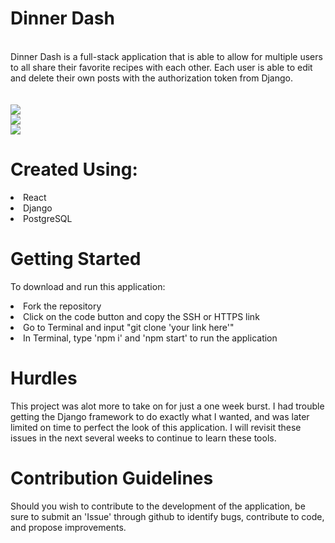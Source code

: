 # Dinner Dash 
<br/>
Dinner Dash is a full-stack application that is able to allow for multiple users to all share their favorite recipes with each other. Each user is able to edit and delete their own posts with the authorization token from Django.
<br/>
<br/>
<br/>
<img src="https://user-images.githubusercontent.com/88410952/139682036-9e295b7b-0b14-4fa7-999c-1c27a3280d30.png"/>
<br/>
<img src="https://user-images.githubusercontent.com/88410952/139686757-e0a02fbd-b11e-481d-be5f-aede32f7b5bd.png"/>
<br/>
<img src="https://user-images.githubusercontent.com/88410952/139686735-294b397e-711a-4c7c-a6a1-018c4e76217c.png"/>



# Created Using:
<li>React
<li>Django
<li>PostgreSQL
  
# Getting Started
To download and run this application:
<li>Fork the repository
<li>Click on the code button and copy the SSH or HTTPS link
<li>Go to Terminal and input "git clone 'your link here'"
<li>In Terminal, type 'npm i' and 'npm start' to run the application
  
# Hurdles
This project was alot more to take on for just a one week burst. I had trouble getting the Django framework to do exactly what I wanted, and was later limited on time to perfect the look of this application. I will revisit these issues in the next several weeks to continue to learn these tools.
  
# Contribution Guidelines
Should you wish to contribute to the development of the application, be sure to submit an 'Issue' through github to identify bugs, contribute to code, and propose improvements.
